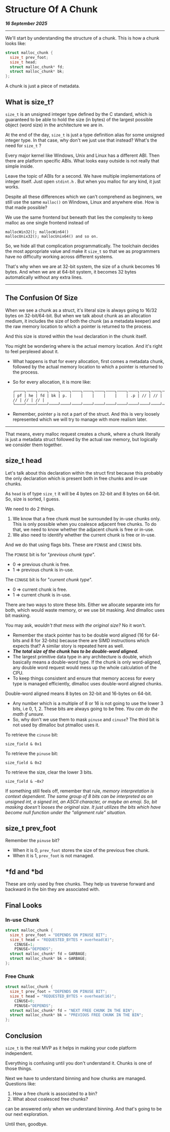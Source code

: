 # Structure Of A Chunk

_**16 September 2025**_

***

We'll start by understanding the structure of a chunk. This is how a chunk looks like:

```c
struct malloc_chunk {
  size_t prev_foot;
  size_t head;
  struct malloc_chunk* fd;
  struct malloc_chunk* bk;
};
```

A chunk is just a piece of metadata.

## What is size\_t?

`size_t` is an unsigned integer type defined by the C standard, which is guaranteed to be able to hold the size (in bytes) of the largest possible object (word size) in the architecture we are in.

At the end of the day, `size_t` is just a type definition alias for some unsigned integer type. In that case, why don't we just use that instead? What's the need for `size_t` ?

Every major kernel like Windows, Unix and Linux has a different ABI. Then there are platform specific ABIs. What looks easy outside is not really that simple inside.

Leave the topic of ABIs for a second. We have multiple implementations of integer itself. Just open `stdint.h` . But when you malloc for any kind, it just works.

Despite all these differences which we can't comprehend as beginners, we still use the same `malloc()` on Windows, Linux and anywhere else. How is that made possible?

We use the same frontend but beneath that lies the complexity to keep malloc as one single frontend instead of

```
mallocWin32(); mallocWin64()
mallocUnix32(); mallocUnix64() and so on.
```

So, we hide all that complication programmatically. The toolchain decides the most appropriate value and make it `size_t` so that we as programmers have no difficulty working across different systems.

That's why when we are at 32-bit system, the size of a chunk becomes 16 bytes. And when we are at 64-bit system, it becomes 32 bytes automatically without any extra lines.

***

## The Confusion Of Size

When we see a chunk as a struct, it's literal size is always going to 16/32 bytes on 32-bit/64-bit. But when we talk about chunk as an allocation medium, it includes the size of both the chunk (as a metadata keeper) and the raw memory location to which a pointer is returned to the process.

And this size is stored within the `head` declaration in the chunk itself.

You might be wondering where is the actual memory location. And it's right to feel perplexed about it.

* What happens is that for every allocation, first comes a metadata chunk, followed by the actual memory location to which a pointer is returned to the process.
*   So for every allocation, it is more like:

    ```
    ┌────┐────┐────┐────┐────┐────┐────┐────┐────┐────┐────┐────┐────┐────┐────┐────┐
    | pf | he | fd | bk | p. |    |    |    |    |    | .p | // | // | // | // | // |
    └────┘────┘────┘────┘────┘────┘────┘────┘────┘────┘────┘────┘────┘────┘────┘────┘
    ```
* Remember, pointer `p` is not a part of the struct. And this is very loosely represented which we will try to manage with more realism later.

***

That means, every malloc request creates a chunk, where a chunk literally is just a metadata struct followed by the actual raw memory, but logically we consider them together.

## size\_t head

Let's talk about this declaration within the struct first because this probably the only declaration which is present both in free chunks and in-use chunks.

As `head` is of type `size_t` it will be 4 bytes on 32-bit and 8 bytes on 64-bit. So, size is sorted, I guess.

We need to do 2 things.

1. We know that a free chunk must be surrounded by in-use chunks only. This is only possible when you coalesce adjacent free chunks. To do that, we need to know whether the adjacent chunk is free or in-use.
2. We also need to identify whether the current chunk is free or in-use.

And we do that using flags bits. These are `PINUSE` and `CINUSE` bits.

The `PINUSE` bit is for "_previous chunk type_".

* 0 ⇒ previous chunk is free.
* 1 ⇒ previous chunk is in-use.

The `CINUSE` bit is for "_current chunk type_".

* 0 ⇒ current chunk is free.
* 1 ⇒ current chunk is in-use.

There are two ways to store these bits. Either we allocate separate ints for both, which would waste memory, or we use bit masking. And dlmalloc uses bit masking.

You may ask, _wouldn't that mess with the original size?_ No it won't.

* Remember the stack pointer has to be double word aligned (16 for 64-bits and 8 for 32-bits) because there are SIMD instructions which expects that? A similar story is repeated here as well.
* _**The total size of the chunk has to be double-word aligned.**_
* The largest primitive data type in any architecture is double, which basically means a double-word type. If the chunk is only word-aligned, any double word request would mess up the whole calculation of the CPU.
* To keep things consistent and ensure that memory access for every type is managed efficiently, dlmalloc uses double-word aligned chunks.

Double-word aligned means 8 bytes on 32-bit and 16-bytes on 64-bit.

* Any number which is a multiple of 8 or 16 is not going to use the lower 3 bits, i.e 0, 1, 2. These bits are always going to be free. _You can do the math if unsure._
* So, why don't we use them to mask `pinuse` and `cinuse`? The third bit is not used by dlmalloc but ptmalloc uses it.

To retrieve the `cinuse` bit:

```
size_field & 0x1
```

To retrieve the `pinuse` bit:

```
size_field & 0x2
```

To retrieve the size, clear the lower 3 bits.

```
size_field & ~0x7
```

If something still feels off, remember that rule, _memory interpretation is context dependent. The same group of 8 bits can be interpreted as an unsigned int, a signed int, an ASCII character, or maybe an emoji. So, bit masking doesn't looses the original size. It just utilizes the bits which have become null function under the "alignment rule" situation._

## size\_t prev\_foot

Remember the `pinuse` bit?

* When it is 0, `prev_foot` stores the size of the previous free chunk.
* When it is 1, `prev_foot` is not managed.

## \*fd and \*bd

These are only used by free chunks. They help us traverse forward and backward in the bin they are associated with.

## Final Looks

### In-use Chunk

```c
struct malloc_chunk {
  size_t prev_foot = "DEPENDS ON PINUSE BIT";
  size_t head = "REQUESTED_BYTES + overhead(8)";
    CINUSE=1;
    PINUSE="DEPENDS";
  struct malloc_chunk* fd = GARBAGE;
  struct malloc_chunk* bk = GARBAGE;
};
```

### Free Chunk

```c
struct malloc_chunk {
  size_t prev_foot = "DEPENDS ON PINUSE BIT";
  size_t head = "REQUESTED_BYTES + overhead(16)";
    CINUSE=0;
    PINUSE="DEPENDS";
  struct malloc_chunk* fd = "NEXT FREE CHUNK IN THE BIN";
  struct malloc_chunk* bk = "PREVIOUS FREE CHUNK IN THE BIN";
};
```

## Conclusion

`size_t` is the real MVP as it helps in making your code platform independent.

Everything is confusing until you don't understand it. Chunks is one of those things.

Next we have to understand binning and how chunks are managed. Questions like:

1. How a free chunk is associated to a bin?
2. What about coalesced free chunks?

can be answered only when we understand binning. And that's going to be our next exploration.

Until then, goodbye.

